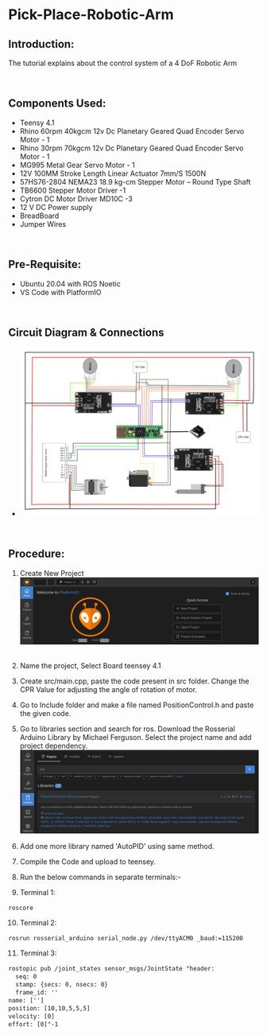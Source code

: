 # **Pick-Place-Robotic-Arm**
## **Introduction:**

The tutorial explains about the control system of a 4 DoF Robotic Arm 

&nbsp;
## **Components Used**:
- Teensy 4.1
- Rhino 60rpm 40kgcm 12v Dc Planetary Geared Quad Encoder Servo Motor - 1
- Rhino 30rpm 70kgcm 12v Dc Planetary Geared Quad Encoder Servo Motor - 1
- MG995 Metal Gear Servo Motor - 1
- 12V 100MM Stroke Length Linear Actuator 7mm/S 1500N
- 57HS76-2804 NEMA23 18.9 kg-cm Stepper Motor – Round Type Shaft
- TB6600 Stepper Motor Driver -1
- Cytron DC Motor Driver MD10C -3
- 12 V DC Power supply
- BreadBoard
- Jumper Wires


&nbsp;

## **Pre-Requisite:**
- Ubuntu 20.04 with ROS Noetic
- VS Code with PlatformIO 

&nbsp;
&nbsp;

## **Circuit Diagram & Connections**

- ![fig 1](./images/circuit.jpg)

&nbsp;
## **Procedure**:

1. Create New Project ![fig 2](./images/platformio.png)
&nbsp;
2. Name the project, Select Board teensey 4.1


3. Create src/main.cpp, paste the code present in src folder. Change the CPR Value for adjusting the angle of rotation of motor.
&nbsp;
&nbsp;

4. Go to Include folder and make a file named PositionControl.h and paste the given code.
&nbsp;

5. Go to libraries section and search for ros. Download the Rosserial Arduino Library by Michael Ferguson. Select the project name and add project dependency. ![fig 3](./images/platformio_lib.png) 

6. Add one more library named 'AutoPID' using same method.
&nbsp;
7. Compile the Code and upload to teensey.
8. Run the below commands in separate terminals:-

9. Terminal 1: 
```
roscore
```

10. Terminal 2: 

```
rosrun rosserial_arduino serial_node.py /dev/ttyACM0 _baud:=115200
```
11. Terminal 3: 
```
rostopic pub /joint_states sensor_msgs/JointState "header:
  seq: 0
  stamp: {secs: 0, nsecs: 0}
  frame_id: ''
name: ['']
position: [10,10,5,5,5]
velocity: [0]
effort: [0]"-1
```


